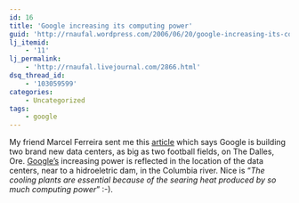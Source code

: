 ```yaml
---
id: 16
title: 'Google increasing its computing power'
guid: 'http://rnaufal.wordpress.com/2006/06/20/google-increasing-its-computing-power/'
lj_itemid:
    - '11'
lj_permalink:
    - 'http://rnaufal.livejournal.com/2866.html'
dsq_thread_id:
    - '103059599'
categories:
    - Uncategorized
tags:
    - google
---
```


My friend Marcel Ferreira sent me this [article](http://www.nytimes.com/2006/06/14/technology/14search.html?pagewanted=1&ei=5088&en=c96a72bbc5f90a47&ex=1307937600&partner=rssnyt&emc=rss) which says Google is building two brand new data centers, as big as two football fields, on The Dalles, Ore. [Google’s](http://www.google.com) increasing power is reflected in the location of the data centers, near to a hidroeletric dam, in the Columbia river. Nice is “*The cooling plants are essential because of the searing heat produced by so much computing power*” :-).

[![]()](http://www.google.com "Google")
